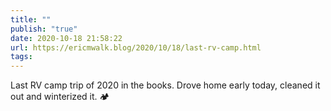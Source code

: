 ```yaml
---
title: ""
publish: "true"
date: 2020-10-18 21:58:22
url: https://ericmwalk.blog/2020/10/18/last-rv-camp.html
tags: 
---
```


Last RV camp trip of 2020 in the books. Drove home early today, cleaned it out and winterized it. 🏕️